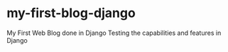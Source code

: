 # my-first-blog-django
My First Web Blog done in Django
Testing the capabilities and features in Django
